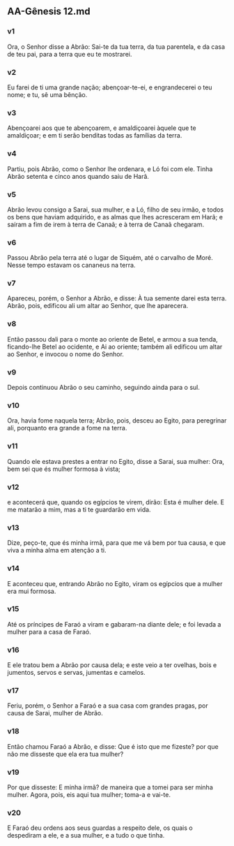 ## AA-Gênesis 12.md
### v1
 Ora, o Senhor disse a Abrão: Sai-te da tua terra, da tua parentela, e da casa de teu pai, para a terra que eu te mostrarei.
### v2
 Eu farei de ti uma grande nação; abençoar-te-ei, e engrandecerei o teu nome; e tu, sê uma bênção.
### v3
 Abençoarei aos que te abençoarem, e amaldiçoarei àquele que te amaldiçoar; e em ti serão benditas todas as famílias da terra.
### v4
 Partiu, pois Abrão, como o Senhor lhe ordenara, e Ló foi com ele. Tinha Abrão setenta e cinco anos quando saiu de Harã.
### v5
 Abrão levou consigo a Sarai, sua mulher, e a Ló, filho de seu irmão, e todos os bens que haviam adquirido, e as almas que lhes acresceram em Harã; e saíram a fim de irem à terra de Canaã; e à terra de Canaã chegaram.
### v6
 Passou Abrão pela terra até o lugar de Siquém, até o carvalho de Moré. Nesse tempo estavam os cananeus na terra.
### v7
 Apareceu, porém, o Senhor a Abrão, e disse: À tua semente darei esta terra. Abrão, pois, edificou ali um altar ao Senhor, que lhe aparecera.
### v8
 Então passou dali para o monte ao oriente de Betel, e armou a sua tenda, ficando-lhe Betel ao ocidente, e Ai ao oriente; também ali edificou um altar ao Senhor, e invocou o nome do Senhor.
### v9
 Depois continuou Abrão o seu caminho, seguindo ainda para o sul.
### v10
 Ora, havia fome naquela terra; Abrão, pois, desceu ao Egito, para peregrinar ali, porquanto era grande a fome na terra.
### v11
 Quando ele estava prestes a entrar no Egito, disse a Sarai, sua mulher: Ora, bem sei que és mulher formosa à vista;
### v12
 e acontecerá que, quando os egípcios te virem, dirão: Esta é mulher dele. E me matarão a mim, mas a ti te guardarão em vida.
### v13
 Dize, peço-te, que és minha irmã, para que me vá bem por tua causa, e que viva a minha alma em atenção a ti.
### v14
 E aconteceu que, entrando Abrão no Egito, viram os egípcios que a mulher era mui formosa.
### v15
 Até os príncipes de Faraó a viram e gabaram-na diante dele; e foi levada a mulher para a casa de Faraó.
### v16
 E ele tratou bem a Abrão por causa dela; e este veio a ter ovelhas, bois e jumentos, servos e servas, jumentas e camelos.
### v17
 Feriu, porém, o Senhor a Faraó e a sua casa com grandes pragas, por causa de Sarai, mulher de Abrão.
### v18
 Então chamou Faraó a Abrão, e disse: Que é isto que me fizeste? por que não me disseste que ela era tua mulher?
### v19
 Por que disseste: E minha irmã? de maneira que a tomei para ser minha mulher. Agora, pois, eis aqui tua mulher; toma-a e vai-te.
### v20
 E Faraó deu ordens aos seus guardas a respeito dele, os quais o despediram a ele, e a sua mulher, e a tudo o que tinha.

